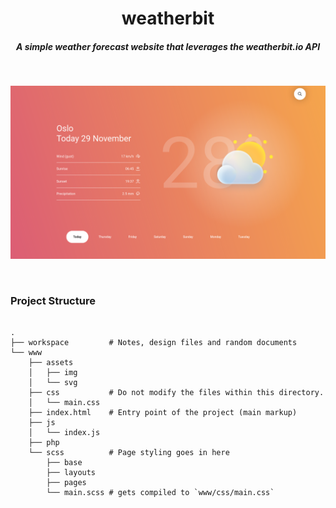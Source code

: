 <h1 align="center">weatherbit</h1>
<h5 align="center">
    A simple weather forecast website that leverages the weatherbit.io API
</h5>
<br />
<p align="center">
    <img src="./workspace/preview/scrot.png" alt="Project preview" />
</p>
<br />

### Project Structure

```shell

.
├── workspace         # Notes, design files and random documents
└── www
    ├── assets
    │   ├── img
    │   └── svg
    ├── css           # Do not modify the files within this directory.
    │   └── main.css
    ├── index.html    # Entry point of the project (main markup)
    ├── js
    │   └── index.js
    ├── php
    └── scss          # Page styling goes in here
        ├── base
        ├── layouts
        ├── pages
        └── main.scss # gets compiled to `www/css/main.css`

```
